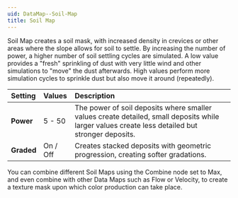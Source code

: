 ```yaml
---
uid: DataMap--Soil-Map
title: Soil Map
---
```


Soil Map creates a soil mask, with increased density in crevices or other areas where the slope allows for soil to settle. By increasing the number of power, a higher number of soil settling cycles are simulated. A low value provides a "fresh" sprinkling of dust with very little wind and other simulations to "move" the dust afterwards. High values perform more simulation cycles to sprinkle dust but also move it around (repeatedly).

| Setting    | Values   | Description                                                                                                                                     |
| :--------- | :------- | :---------------------------------------------------------------------------------------------------------------------------------------------- |
| **Power**  | 5 - 50   | The power of soil deposits where smaller values create detailed, small deposits while larger values create less detailed but stronger deposits. |
| **Graded** | On / Off | Creates stacked deposits with geometric progression, creating softer gradations.                                                                |



You can combine different Soil Maps using the Combine node set to Max, and even combine with other Data Maps such as Flow or Velocity, to create a texture mask upon which color production can take place.